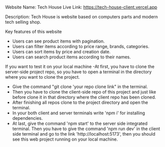 Website Name: Tech House
Live Link: https://tech-house-client.vercel.app

Description: Tech House is website based on computers parts and modern tech selling shop. 

Key features of this website
- Users can see product items with pagination.
- Users can filter items according to price range, brands, categories.
- Users can sort items by price and creation date.
- Users can search product items according to their names.


If you want to test it on your local machine
-At first, you have to clone the server-side project repo, so you have to open a terminal in the directory where you want to clone the project.
- Give the command "git clone 'your repo clone link" in the terminal.
- Then you have to clone the client-side repo of this project and just like before clone it in that directory where the client repo has been cloned.
- After finishing all repos clone to the project directory and open the terminal.
- In your both client and server terminals write 'npm i' for installing dependencies.
- At last, give the command 'npm start' to the server side integrated terminal. Then you have to give the command 'npm run dev' in the client side terminal and go to the link 'http://localhost:5173', then you should see this web project running on your local machine.